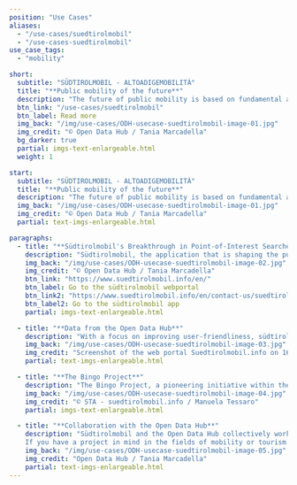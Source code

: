 ```yaml
---
position: "Use Cases"
aliases:
  - "/use-cases/suedtirolmobil"
  - "/use-cases-suedtirolmobil"
use_case_tags:
  - "mobility"

short:
  subtitle: "SÜDTIROLMOBIL - ALTOADIGEMOBILITÀ"
  title: "**Public mobility of the future**"
  description: "The future of public mobility is based on fundamental aspects such as the provision of high-level information to passengers and the integration of a modern ticketing system. However, one important improvement takes centre stage: the new ability to seamlessly integrate points of interest (POIs) provided by the Open Data Hub, into search queries, without the need for precise addresses. The simplification of this process not only transforms the passenger experience, but also broadens the appeal of public transport, marking a significant leap forward in the evolution of transport services."
  btn_link: "/use-cases/suedtirolmobil"
  btn_label: Read more
  img_back: "/img/use-cases/ODH-usecase-suedtirolmobil-image-01.jpg"
  img_credit: "© Open Data Hub / Tania Marcadella"
  bg_darker: true
  partial: imgs-text-enlargeable.html
  weight: 1

start:
  subtitle: "SÜDTIROLMOBIL - ALTOADIGEMOBILITÀ"
  title: "**Public mobility of the future**"
  description: "The future of public mobility is based on fundamental aspects such as the provision of high-level information to passengers and the integration of a modern ticketing system. However, one important improvement takes centre stage: the new ability to seamlessly integrate points of interest (POIs) provided by the Open Data Hub, into search queries, without the need for precise addresses. The simplification of this process not only transforms the passenger experience, but also broadens the appeal of public transport, marking a significant leap forward in the evolution of transport services."
  img_back: "/img/use-cases/ODH-usecase-suedtirolmobil-image-01.jpg"
  img_credit: "© Open Data Hub / Tania Marcadella"
  partial: text-imgs-enlargeable.html

paragraphs:
  - title: "**Südtirolmobil's Breakthrough in Point-of-Interest Searches**"
    description: "Südtirolmobil, the application that is shaping the public mobility landscape in South Tyrol, has evolved by introducing an innovative feature that takes user convenience to a new level: the ability to search for points of interest (POI) with data provided by the Open Data Hub. With a focus on simplifying the passenger experience, this innovative app now allows users to effortlessly explore their surroundings by integrating POIs into search queries. This new feature is of great benefit to both locals and tourists as it provides intuitive and user-friendly access to public transport."
    img_back: "/img/use-cases/ODH-usecase-suedtirolmobil-image-02.jpg"
    img_credit: "© Open Data Hub / Tania Marcadella"
    btn_link: "https://www.suedtirolmobil.info/en/"
    btn_label: Go to the südtirolmobil webportal
    btn_link2: "https://www.suedtirolmobil.info/en/contact-us/suedtirolmobil-app"
    btn_label2: Go to the südtirolmobil app
    partial: imgs-text-enlargeable.html

  - title: "**Data from the Open Data Hub**"
    description: "With a focus on improving user-friendliness, südtirolmobil utilises data from the Open Data Hub to enhance its trip planning capabilities, particularly for tourists who are more familiar with Points of Interest (POIs) than specific bus stops or addresses. This integration not only enriches the passenger experience but also facilitates a more seamless and convenient journey for all users of the app, contributing to the overall success of the transportation system in South Tyrol."
    img_back: "/img/use-cases/ODH-usecase-suedtirolmobil-image-03.jpg"
    img_credit: "Screenshot of the web portal Suedtirolmobil.info on 16.01.2024"
    partial: text-imgs-enlargeable.html

  - title: "**The Bingo Project**"
    description: "The Bingo Project, a pioneering initiative within the realm of public mobility in South Tyrol, represents a multi-year digitalization initiative led by Südtiroler Transportstrukturen AG (STA) on behalf of the province of South Tyrol. This project's primary objective is to establish the groundwork for open systems that facilitate data exchange among various local stakeholders in public mobility. It adheres to open standards such as NeTEx, SIRI, ITxPT, and OJP, fostering an interoperable ecosystem. This approach aligns with the European Commission's directives on standardised data exchange in public mobility since 2017, ensuring compliance with EU requirements. One of the key outcomes of the Bingo Project is the development of official information channels, including a web portal and native mobile apps, all operating under the brand \"suedtirolmobil / altoadigemobilità.\" These new channels have rapidly gained popularity, becoming some of the most widely used applications in the region. This project has revolutionised how people access and interact with public transportation services in South Tyrol."
    img_back: "/img/use-cases/ODH-usecase-suedtirolmobil-image-04.jpg"
    img_credit: "© STA - suedtirolmobil.info / Manuela Tessaro"
    partial: imgs-text-enlargeable.html

  - title: "**Collaboration with the Open Data Hub**"
    description: "Südtirolmobil and the Open Data Hub collectively work to advance public mobility in South Tyrol. These initiatives aim to simplify travel, provide high-quality information, and enhance the appeal of public transportation services, ultimately improving the quality of life for residents and visitors in the region.
    If you have a project in mind in the fields of mobility or tourism and need data, or are interested in a collaboration with the Open Data Hub send us an Email. We look forward to hearing from you!"
    img_back: "/img/use-cases/ODH-usecase-suedtirolmobil-image-05.jpg"
    img_credit: "Open Data Hub / Tania Marcadella"
    partial: text-imgs-enlargeable.html
---
```

